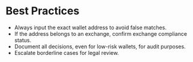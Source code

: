 # Best Practices

* Always input the exact wallet address to avoid false matches.
* If the address belongs to an exchange, confirm exchange compliance status.
* Document all decisions, even for low-risk wallets, for audit purposes.
* Escalate borderline cases for legal review.
